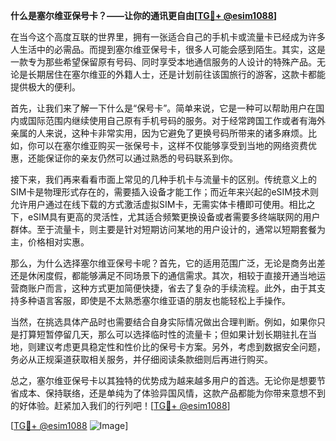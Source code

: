 **什么是塞尔维亚保号卡？——让你的通讯更自由[[TG💪+ @esim1088](https://t.me/s/esim1088)]**

在当今这个高度互联的世界里，拥有一张适合自己的手机卡或流量卡已经成为许多人生活中的必需品。而提到塞尔维亚保号卡，很多人可能会感到陌生。其实，这是一款专为那些希望保留原有号码、同时享受本地通信服务的人设计的特殊产品。无论是长期居住在塞尔维亚的外籍人士，还是计划前往该国旅行的游客，这款卡都能提供极大的便利。

首先，让我们来了解一下什么是“保号卡”。简单来说，它是一种可以帮助用户在国内或国际范围内继续使用自己原有手机号码的服务。对于经常跨国工作或者有海外亲属的人来说，这种卡非常实用，因为它避免了更换号码所带来的诸多麻烦。比如，你可以在塞尔维亚购买一张保号卡，这样不仅能够享受到当地的网络资费优惠，还能保证你的亲友仍然可以通过熟悉的号码联系到你。

接下来，我们再来看看市面上常见的几种手机卡与流量卡的区别。传统意义上的SIM卡是物理形式存在的，需要插入设备才能工作；而近年来兴起的eSIM技术则允许用户通过在线下载的方式激活虚拟SIM卡，无需实体卡槽即可使用。相比之下，eSIM具有更高的灵活性，尤其适合频繁更换设备或者需要多终端联网的用户群体。至于流量卡，则主要是针对短期访问某地的用户设计的，通常以短期套餐为主，价格相对实惠。

那么，为什么选择塞尔维亚保号卡呢？首先，它的适用范围广泛，无论是商务出差还是休闲度假，都能够满足不同场景下的通信需求。其次，相较于直接开通当地运营商账户而言，这种方式更加简便快捷，省去了复杂的手续流程。此外，由于其支持多种语言客服，即使是不太熟悉塞尔维亚语的朋友也能轻松上手操作。

当然，在挑选具体产品时也需要结合自身实际情况做出合理判断。例如，如果你只是打算短暂停留几天，那么可以选择临时性的流量卡；但如果计划长期驻扎在当地，则建议考虑更具稳定性和性价比的保号卡方案。另外，考虑到数据安全问题，务必从正规渠道获取相关服务，并仔细阅读条款细则后再进行购买。

总之，塞尔维亚保号卡以其独特的优势成为越来越多用户的首选。无论你是想要节省成本、保持联络，还是单纯为了体验异国风情，这款产品都能为你带来意想不到的好体验。赶紧加入我们的行列吧！[[TG💪+ @esim1088](https://t.me/s/esim1088)]

[[TG💪+ @esim1088](https://t.me/s/esim1088) ![Image](https://i.postimg.cc/4NQfJmqS/Snipaste-2025-05-13-00-14-12.png)]